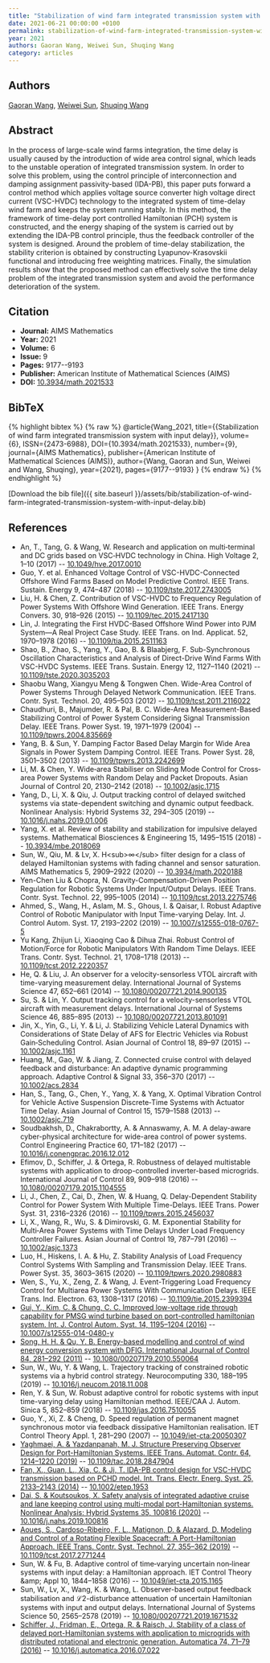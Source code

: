 ```yaml
---
title: "Stabilization of wind farm integrated transmission system with input delay"
date: 2021-06-21 00:00:00 +0100
permalink: stabilization-of-wind-farm-integrated-transmission-system-with-input-delay
year: 2021
authors: Gaoran Wang, Weiwei Sun, Shuqing Wang
category: articles
---
```

 
## Authors
[Gaoran Wang](authors/gaoran-wang), [Weiwei Sun](authors/weiwei-sun), [Shuqing Wang](authors/shuqing-wang)
 
## Abstract
In the process of large-scale wind farms integration, the time delay is usually caused by the introduction of wide area control signal, which leads to the unstable operation of integrated transmission system. In order to solve this problem, using the control principle of interconnection and damping assignment passivity-based (IDA-PB), this paper puts forward a control method which applies voltage source converter high voltage direct current (VSC-HVDC) technology to the integrated system of time-delay wind farm and keeps the system running stably. In this method, the framework of time-delay port controlled Hamiltonian (PCH) system is constructed, and the energy shaping of the system is carried out by extending the IDA-PB control principle, thus the feedback controller of the system is designed. Around the problem of time-delay stabilization, the stability criterion is obtained by constructing Lyapunov-Krasovskii functional and introducing free weighting matrices. Finally, the simulation results show that the proposed method can effectively solve the time delay problem of the integrated transmission system and avoid the performance deterioration of the system.
 
## Citation
- **Journal:** AIMS Mathematics
- **Year:** 2021
- **Volume:** 6
- **Issue:** 9
- **Pages:** 9177--9193
- **Publisher:** American Institute of Mathematical Sciences (AIMS)
- **DOI:** [10.3934/math.2021533](https://doi.org/10.3934/math.2021533)
 
## BibTeX
{% highlight bibtex %}
{% raw %}
@article{Wang_2021,
  title={{Stabilization of wind farm integrated transmission system with input delay}},
  volume={6},
  ISSN={2473-6988},
  DOI={10.3934/math.2021533},
  number={9},
  journal={AIMS Mathematics},
  publisher={American Institute of Mathematical Sciences (AIMS)},
  author={Wang, Gaoran and Sun, Weiwei and Wang, Shuqing},
  year={2021},
  pages={9177--9193}
}
{% endraw %}
{% endhighlight %}
 
[Download the bib file]({{ site.baseurl }}/assets/bib/stabilization-of-wind-farm-integrated-transmission-system-with-input-delay.bib)
 
## References
- An, T., Tang, G. & Wang, W. Research and application on multi‐terminal and DC grids based on VSC‐HVDC technology in China. High Voltage 2, 1–10 (2017) -- [10.1049/hve.2017.0010](https://doi.org/10.1049/hve.2017.0010)
- Guo, Y. et al. Enhanced Voltage Control of VSC-HVDC-Connected Offshore Wind Farms Based on Model Predictive Control. IEEE Trans. Sustain. Energy 9, 474–487 (2018) -- [10.1109/tste.2017.2743005](https://doi.org/10.1109/tste.2017.2743005)
- Liu, H. & Chen, Z. Contribution of VSC-HVDC to Frequency Regulation of Power Systems With Offshore Wind Generation. IEEE Trans. Energy Convers. 30, 918–926 (2015) -- [10.1109/tec.2015.2417130](https://doi.org/10.1109/tec.2015.2417130)
- Lin, J. Integrating the First HVDC-Based Offshore Wind Power into PJM System—A Real Project Case Study. IEEE Trans. on Ind. Applicat. 52, 1970–1978 (2016) -- [10.1109/tia.2015.2511163](https://doi.org/10.1109/tia.2015.2511163)
- Shao, B., Zhao, S., Yang, Y., Gao, B. & Blaabjerg, F. Sub-Synchronous Oscillation Characteristics and Analysis of Direct-Drive Wind Farms With VSC-HVDC Systems. IEEE Trans. Sustain. Energy 12, 1127–1140 (2021) -- [10.1109/tste.2020.3035203](https://doi.org/10.1109/tste.2020.3035203)
- Shaobu Wang, Xiangyu Meng & Tongwen Chen. Wide-Area Control of Power Systems Through Delayed Network Communication. IEEE Trans. Contr. Syst. Technol. 20, 495–503 (2012) -- [10.1109/tcst.2011.2116022](https://doi.org/10.1109/tcst.2011.2116022)
- Chaudhuri, B., Majumder, R. & Pal, B. C. Wide-Area Measurement-Based Stabilizing Control of Power System Considering Signal Transmission Delay. IEEE Trans. Power Syst. 19, 1971–1979 (2004) -- [10.1109/tpwrs.2004.835669](https://doi.org/10.1109/tpwrs.2004.835669)
- Yang, B. & Sun, Y. Damping Factor Based Delay Margin for Wide Area Signals in Power System Damping Control. IEEE Trans. Power Syst. 28, 3501–3502 (2013) -- [10.1109/tpwrs.2013.2242699](https://doi.org/10.1109/tpwrs.2013.2242699)
- Li, M. & Chen, Y. Wide‐area Stabiliser on Sliding Mode Control for Cross‐area Power Systems with Random Delay and Packet Dropouts. Asian Journal of Control 20, 2130–2142 (2018) -- [10.1002/asjc.1715](https://doi.org/10.1002/asjc.1715)
- Yang, D., Li, X. & Qiu, J. Output tracking control of delayed switched systems via state-dependent switching and dynamic output feedback. Nonlinear Analysis: Hybrid Systems 32, 294–305 (2019) -- [10.1016/j.nahs.2019.01.006](https://doi.org/10.1016/j.nahs.2019.01.006)
- Yang, X. et al. Review of stability and stabilization for impulsive delayed systems. Mathematical Biosciences &amp; Engineering 15, 1495–1515 (2018) -- [10.3934/mbe.2018069](https://doi.org/10.3934/mbe.2018069)
- Sun, W., Qiu, M. & Lv, X. H&lt;sub&gt;∞&lt;/sub&gt; filter design for a class of delayed Hamiltonian systems with fading channel and sensor saturation. AIMS Mathematics 5, 2909–2922 (2020) -- [10.3934/math.2020188](https://doi.org/10.3934/math.2020188)
- Yen-Chen Liu & Chopra, N. Gravity-Compensation-Driven Position Regulation for Robotic Systems Under Input/Output Delays. IEEE Trans. Contr. Syst. Technol. 22, 995–1005 (2014) -- [10.1109/tcst.2013.2275746](https://doi.org/10.1109/tcst.2013.2275746)
- Ahmed, S., Wang, H., Aslam, M. S., Ghous, I. & Qaisar, I. Robust Adaptive Control of Robotic Manipulator with Input Time-varying Delay. Int. J. Control Autom. Syst. 17, 2193–2202 (2019) -- [10.1007/s12555-018-0767-5](https://doi.org/10.1007/s12555-018-0767-5)
- Yu Kang, Zhijun Li, Xiaoqing Cao & Dihua Zhai. Robust Control of Motion/Force for Robotic Manipulators With Random Time Delays. IEEE Trans. Contr. Syst. Technol. 21, 1708–1718 (2013) -- [10.1109/tcst.2012.2220357](https://doi.org/10.1109/tcst.2012.2220357)
- He, Q. & Liu, J. An observer for a velocity-sensorless VTOL aircraft with time-varying measurement delay. International Journal of Systems Science 47, 652–661 (2014) -- [10.1080/00207721.2014.900135](https://doi.org/10.1080/00207721.2014.900135)
- Su, S. & Lin, Y. Output tracking control for a velocity-sensorless VTOL aircraft with measurement delays. International Journal of Systems Science 46, 885–895 (2013) -- [10.1080/00207721.2013.801091](https://doi.org/10.1080/00207721.2013.801091)
- Jin, X., Yin, G., Li, Y. & Li, J. Stabilizing Vehicle Lateral Dynamics with Considerations of State Delay of AFS for Electric Vehicles via Robust Gain‐Scheduling Control. Asian Journal of Control 18, 89–97 (2015) -- [10.1002/asjc.1161](https://doi.org/10.1002/asjc.1161)
- Huang, M., Gao, W. & Jiang, Z. Connected cruise control with delayed feedback and disturbance: An adaptive dynamic programming approach. Adaptive Control &amp; Signal 33, 356–370 (2017) -- [10.1002/acs.2834](https://doi.org/10.1002/acs.2834)
- Han, S., Tang, G., Chen, Y., Yang, X. & Yang, X. Optimal Vibration Control for Vehicle Active Suspension Discrete‐Time Systems with Actuator Time Delay. Asian Journal of Control 15, 1579–1588 (2013) -- [10.1002/asjc.719](https://doi.org/10.1002/asjc.719)
- Soudbakhsh, D., Chakrabortty, A. & Annaswamy, A. M. A delay-aware cyber-physical architecture for wide-area control of power systems. Control Engineering Practice 60, 171–182 (2017) -- [10.1016/j.conengprac.2016.12.012](https://doi.org/10.1016/j.conengprac.2016.12.012)
- Efimov, D., Schiffer, J. & Ortega, R. Robustness of delayed multistable systems with application to droop-controlled inverter-based microgrids. International Journal of Control 89, 909–918 (2016) -- [10.1080/00207179.2015.1104555](https://doi.org/10.1080/00207179.2015.1104555)
- Li, J., Chen, Z., Cai, D., Zhen, W. & Huang, Q. Delay-Dependent Stability Control for Power System With Multiple Time-Delays. IEEE Trans. Power Syst. 31, 2316–2326 (2016) -- [10.1109/tpwrs.2015.2456037](https://doi.org/10.1109/tpwrs.2015.2456037)
- Li, X., Wang, R., Wu, S. & Dimirovski, G. M. Exponential Stability for Multi‐Area Power Systems with Time Delays Under Load Frequency Controller Failures. Asian Journal of Control 19, 787–791 (2016) -- [10.1002/asjc.1373](https://doi.org/10.1002/asjc.1373)
- Luo, H., Hiskens, I. A. & Hu, Z. Stability Analysis of Load Frequency Control Systems With Sampling and Transmission Delay. IEEE Trans. Power Syst. 35, 3603–3615 (2020) -- [10.1109/tpwrs.2020.2980883](https://doi.org/10.1109/tpwrs.2020.2980883)
- Wen, S., Yu, X., Zeng, Z. & Wang, J. Event-Triggering Load Frequency Control for Multiarea Power Systems With Communication Delays. IEEE Trans. Ind. Electron. 63, 1308–1317 (2016) -- [10.1109/tie.2015.2399394](https://doi.org/10.1109/tie.2015.2399394)
- [Gui, Y., Kim, C. & Chung, C. C. Improved low-voltage ride through capability for PMSG wind turbine based on port-controlled hamiltonian system. Int. J. Control Autom. Syst. 14, 1195–1204 (2016)](improved-low-voltage-ride-through-capability-for-pmsg-wind-turbine-based-on-port-controlled-hamiltonian-system) -- [10.1007/s12555-014-0480-y](https://doi.org/10.1007/s12555-014-0480-y)
- [Song, H. H. & Qu, Y. B. Energy-based modelling and control of wind energy conversion system with DFIG. International Journal of Control 84, 281–292 (2011)](energy-based-modelling-and-control-of-wind-energy-conversion-system-with-dfig) -- [10.1080/00207179.2010.550064](https://doi.org/10.1080/00207179.2010.550064)
- Sun, W., Wu, Y. & Wang, L. Trajectory tracking of constrained robotic systems via a hybrid control strategy. Neurocomputing 330, 188–195 (2019) -- [10.1016/j.neucom.2018.11.008](https://doi.org/10.1016/j.neucom.2018.11.008)
- Ren, Y. & Sun, W. Robust adaptive control for robotic systems with input time-varying delay using Hamiltonian method. IEEE/CAA J. Autom. Sinica 5, 852–859 (2018) -- [10.1109/jas.2016.7510055](https://doi.org/10.1109/jas.2016.7510055)
- Guo, Y., Xi, Z. & Cheng, D. Speed regulation of permanent magnet synchronous motor via feedback dissipative Hamiltonian realisation. IET Control Theory Appl. 1, 281–290 (2007) -- [10.1049/iet-cta:20050307](https://doi.org/10.1049/iet-cta:20050307)
- [Yaghmaei, A. & Yazdanpanah, M. J. Structure Preserving Observer Design for Port-Hamiltonian Systems. IEEE Trans. Automat. Contr. 64, 1214–1220 (2019)](structure-preserving-observer-design-for-port-hamiltonian-systems) -- [10.1109/tac.2018.2847904](https://doi.org/10.1109/tac.2018.2847904)
- [Fan, X., Guan, L., Xia, C. & Ji, T. IDA-PB control design for VSC-HVDC transmission based on PCHD model. Int. Trans. Electr. Energ. Syst. 25, 2133–2143 (2014)](ida-pb-control-design-for-vsc-hvdc-transmission-based-on-pchd-model) -- [10.1002/etep.1953](https://doi.org/10.1002/etep.1953)
- [Dai, S. & Koutsoukos, X. Safety analysis of integrated adaptive cruise and lane keeping control using multi-modal port-Hamiltonian systems. Nonlinear Analysis: Hybrid Systems 35, 100816 (2020)](safety-analysis-of-integrated-adaptive-cruise-and-lane-keeping-control-using-multi-modal-port-hamiltonian-systems) -- [10.1016/j.nahs.2019.100816](https://doi.org/10.1016/j.nahs.2019.100816)
- [Aoues, S., Cardoso-Ribeiro, F. L., Matignon, D. & Alazard, D. Modeling and Control of a Rotating Flexible Spacecraft: A Port-Hamiltonian Approach. IEEE Trans. Contr. Syst. Technol. 27, 355–362 (2019)](modeling-and-control-of-a-rotating-flexible-spacecraft-a-port-hamiltonian-approach) -- [10.1109/tcst.2017.2771244](https://doi.org/10.1109/tcst.2017.2771244)
- Sun, W. & Fu, B. Adaptive control of time‐varying uncertain non‐linear systems with input delay: a Hamiltonian approach. IET Control Theory &amp;amp; Appl 10, 1844–1858 (2016) -- [10.1049/iet-cta.2015.1165](https://doi.org/10.1049/iet-cta.2015.1165)
- Sun, W., Lv, X., Wang, K. & Wang, L. Observer-based output feedback stabilisation and ℒ2-disturbance attenuation of uncertain Hamiltonian systems with input and output delays. International Journal of Systems Science 50, 2565–2578 (2019) -- [10.1080/00207721.2019.1671532](https://doi.org/10.1080/00207721.2019.1671532)
- [Schiffer, J., Fridman, E., Ortega, R. & Raisch, J. Stability of a class of delayed port-Hamiltonian systems with application to microgrids with distributed rotational and electronic generation. Automatica 74, 71–79 (2016)](stability-of-a-class-of-delayed-port-hamiltonian-systems-with-application-to-microgrids-with-distributed-rotational-and-electronic-generation) -- [10.1016/j.automatica.2016.07.022](https://doi.org/10.1016/j.automatica.2016.07.022)

